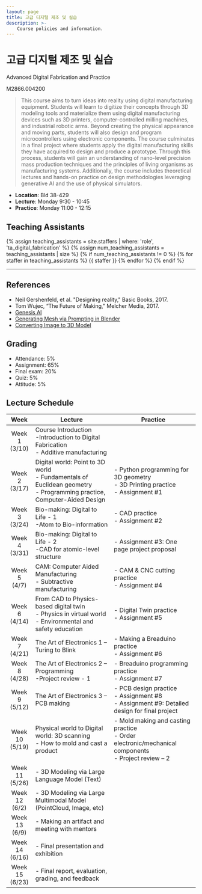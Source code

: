```yaml
---
layout: page
title: 고급 디지털 제조 및 실습
description: >-
    Course policies and information.
---
```


# 고급 디지털 제조 및 실습
Advanced Digital Fabrication and Practice

M2866.004200
> This course aims to turn ideas into reality using digital manufacturing equipment. Students will learn to digitize their concepts through 3D modeling tools and materialize them using digital manufacturing devices such as 3D printers, computer-controlled milling machines, and industrial robotic arms. Beyond creating the physical appearance and moving parts, students will also design and program microcontrollers using electronic components. The course culminates in a final project where students apply the digital manufacturing skills they have acquired to design and produce a prototype. Through this process, students will gain an understanding of nano-level precision mass production techniques and the principles of living organisms as manufacturing systems. Additionally, the course includes theoretical lectures and hands-on practice on design methodologies leveraging generative AI and the use of physical simulators.

- __Location__: Bld 38-429
- __Lecture__: Monday 9:30 - 10:45
- __Practice__: Monday 11:00 - 12:15
  

## Teaching Assistants
{% assign teaching_assistants = site.staffers | where: 'role', 'ta_digital_fabrication' %}
{% assign num_teaching_assistants = teaching_assistants | size %}
{% if num_teaching_assistants != 0 %}
{% for staffer in teaching_assistants %}
{{ staffer }}
{% endfor %}
{% endif %}


---

## References
- Neil Gershenfeld, et al. &quot;Designing reality,&quot; Basic Books, 2017.
- Tom Wujec, “The Future of Making,&quot; Melcher Media, 2017.
- [Genesis AI](https://genesis-embodied-ai.github.io/)
- [Generating Mesh via Prompting in Blender](https://github.com/huggingface/meshgen)
- [Converting Image to 3D Model](https://huggingface.co/spaces/JeffreyXiang/TRELLIS)

## Grading
- Attendance: 5%
- Assignment: 65%
- Final exam: 20%
- Quiz: 5%
- Attitude: 5%

## Lecture Schedule

|       Week        | Lecture                                                                      | Practice |
|:-------------------:|-----------------------------------------------------------------------------|----------|
| Week 1<br /> (3/10)     | Course Introduction<br /> -Introduction to Digital Fabrication<br />	- Additive manufacturing|     | 
| Week 2<br /> (3/17)     | Digital world: Point to 3D world<br /> - Fundamentals of Euclidean geometry<br /> - Programming practice, Computer-Aided Design 					              | - Python programming for 3D geometry<br /> - 3D Printing practice<br /> - Assignment #1    | 
| Week 3<br /> (3/24)     | Bio-making: Digital to Life - 1<br /> -Atom to Bio-information 					              |  - CAD practice<br /> - Assignment #2       | 
| Week 4<br /> (3/31)     | Bio-making: Digital to Life - 2<br /> -CAD for atomic-level structure 					              |  - Assignment #3: One page project proposal       | 
| Week 5<br /> (4/7)     | CAM: Computer Aided Manufacturing<br /> - Subtractive manufacturing					              |- CAM & CNC cutting practice<br /> - Assignment #4      | 
| Week 6<br /> (4/14)     | From CAD to Physics-based digital twin<br /> - Physics in virtual world<br /> - Environmental and safety education 					              |  - Digital Twin practice<br /> - Assignment #5      | 
| Week 7<br /> (4/21)     | The Art of Electronics 1 – Turing to Blink 					              |  - Making a Breaduino practice<br /> - Assignment #6     | 
| Week 8<br /> (4/28)     | The Art of Electronics 2 – Programming<br /> -Project review - 1 					              |  - Breaduino programming practice<br /> - Assignment #7      | 
| Week 9<br /> (5/12)     | The Art of Electronics 3 – PCB making					              |  - PCB design practice<br /> - Assignment #8<br /> - Assignment #9: Detailed design for final project      | 
| Week 10<br />  (5/19)     | Physical world to Digital world: 3D scanning<br /> - How to mold and cast a product 					              |  - Mold making and casting practice<br /> - Order electronic/mechanical components<br /> - Project review – 2       | 
| Week 11<br />  (5/26)     | - 3D Modeling via Large Language Model (Text)			              |        | 
| Week 12<br />  (6/2)     | - 3D Modeling via Large Multimodal Model (PointCloud, Image, etc)				              |        | 
| Week 13<br />  (6/9)     | - Making an artifact and meeting with mentors					              |        | 
| Week 14<br />  (6/16)     | - Final presentation and exhibition			              |        | 
| Week 15<br />  (6/23)     | - Final report, evaluation, grading, and feedback 					              |        | 




